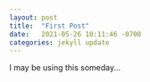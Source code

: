 ```yaml
---
layout: post
title:  "First Post"
date:   2021-05-26 10:11:46 -0700
categories: jekyll update
---
```

I may be using this someday...
